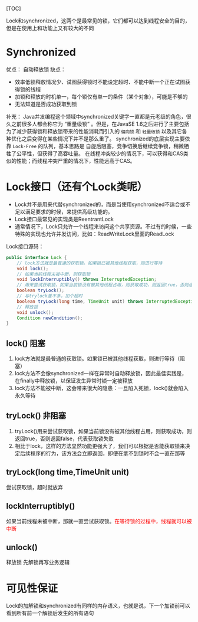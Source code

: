 [TOC]

Lock和synchronized，这两个是最常见的锁，它们都可以达到线程安全的目的，但是在使用上和功能上又有较大的不同

# Synchronized
优点：
自动释放锁
缺点：
+ 效率低锁释放情况少、试图获得锁时不能设定超时、不能中断一个正在试图获得锁的线程
+ 加锁和释放的时机单一，每个锁仅有单一的条件（某个对象），可能是不够的
+ 无法知道是否成功获取到锁

补充： Java并发编程这个领域中synchronized关键字一直都是元老级的角色，很久之前很多人都会称它为 “重量级锁” 。但是，在JavaSE 1.6之后进行了主要包括为了减少获得锁和释放锁带来的性能消耗而引入的 `偏向锁` 和 `轻量级锁` 以及其它各种优化之后变得在某些情况下并不是那么重了。
synchronized的底层实现主要依靠 `Lock-Free` 的队列，基本思路是 自旋后阻塞，竞争切换后继续竞争锁，稍微牺牲了公平性，但获得了高吞吐量。
在线程冲突较少的情况下，可以获得和CAS类似的性能；而线程冲突严重的情况下，性能远高于CAS。

# Lock接口（还有个Lock类呢）
+ Lock并不是用来代替synchronized的，而是当使用synchronized不适合或不足以满足要求的时候，来提供高级功能的。
+ Lock接口最常见的实现类是ReentrantLock
+ 通常情况下，Lock只允许一个线程来访问这个共享资源。不过有的时候，一些特殊的实现也允许并发访问，比如：ReadWriteLock里面的ReadLock

Lock接口源码：
```java
public interface Lock {
    // lock方法就是最普通的获取锁。如果锁已被其他线程获取，则进行等待
    void lock();
    // 如果当前线程未被中断，则获取锁
    void lockInterruptibly() throws InterruptedException;
    // 用来尝试获取锁，如果当前锁没有被其他线程占用，则获取成功，则返回true，否则返回false，代表获取锁失败
    boolean tryLock();
    // 与trylock差不多，加个超时
    boolean tryLock(long time, TimeUnit unit) throws InterruptedException;
    // 释放锁
    void unlock();
    Condition newCondition();
}
```
## lock() 阻塞
1. lock方法就是最普通的获取锁。如果锁已被其他线程获取，则进行等待（阻塞）
2. lock方法不会像synchronized一样在异常时自动释放锁，因此最佳实践是，在finally中释放锁，以保证发生异常时锁一定被释放
3. lock方法不能被中断，这会带来很大的隐患：一旦陷入死锁，lock()就会陷入永久等待
## tryLock() 非阻塞
1. tryLock()用来尝试获取锁，如果当前锁没有被其他线程占用，则获取成功，则返回true，否则返回false，代表获取锁失败
2. 相比于lock，这样的方法显然功能更强大了，我们可以根据是否能获取锁来决定后续程序的行为，该方法会立即返回，即便在拿不到锁时不会一直在那等
## tryLock(long time,TimeUnit unit)
尝试获取锁，超时就放弃
## lockInterruptibly()
如果当前线程未被中断，那就一直尝试获取锁。<font color="red">在等待锁的过程中，线程就可以被中断</font>
## unlock()
释放锁
先解锁再写业务逻辑
# 可见性保证
Lock的加解锁和synchronized有同样的内存语义，也就是说，下一个加锁前可以看到所有前一个解锁后发生的所有语句



